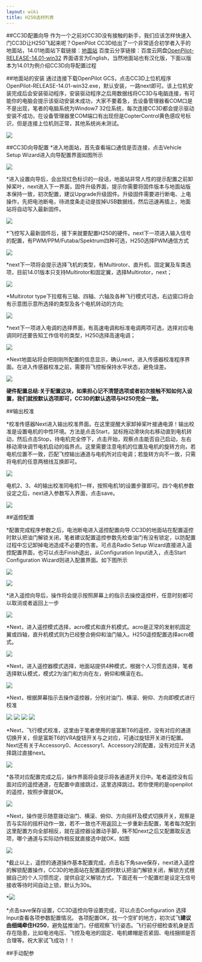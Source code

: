 ```yaml
---
layout: wiki
title: H250选材列表
---
```


##CC3D配置向导
作为一个之前对CC3D没有接触的新手，我们应该怎样快速入门CC3D让H250飞起来呢？OpenPilot CC3D给出了一个非常适合初学者入手的地面站，14.01地面站下载链接：[地面站](https://wiki.openpilot.org/display/WIKI/OpenPilot+Downloads)
百度云分享链接：百度云网盘[OpenPilot-RELEASE-14.01-win32](http://pan.baidu.com/s/1o6so6Ki)
界面语言为English，当然地面站也有汉化版，下面以版本为14.01为例介绍CC3D向导配置过程

##地面站的安装
通过连接下载OpenPilot GCS，点击CC3D上位机程序OpenPilot-RELEASE-14.01-win32.exe，默认安装，一路next即可。该上位机安装完成后会安装驱动程序，安装驱动程序之后用数据线将CC3D与电脑连接，有可能你的电脑会提示该驱动安装未成功，大家不要着急，去设备管理器看COM口是不是出现，笔者的电脑系统为Window7 32位系统，每次连接CC3D都会提示驱动安装不成功，在设备管理器里COM端口有出现但是CopterControl黄色感叹号标识，但是连接上位机则正常，其他系统尚未测试。

![](/assets/img/h250-config-1.png)

##CC3D向导配置
*进入地面站，首先查看端口通信是否连接，点击Vehicle Setup Wizard进入向导配置界面如图所示

![](/assets/img/h250-config-2.png)

*进入设置向导后，会出现红色标识的一段话，地面站非常人性的提示配置之前卸掉桨叶，next进入下一界面，固件升级界面，提示你需要将固件版本与地面站版本保持一致，初次配置，建议Upgrade升级固件。升级固件需要进行断电、上电操作，先把电池断电，待进度条走动是拔掉USB数据线，然后迅速再插上，地面站将自动写入最新固件。

![](/assets/img/h250-config-3.png)

*飞控写入最新固件后，接下来就要配置H250的硬件。next下一项进入输入信号的配置，有PWM/PPM/Futaba/Spektrum四种可选，H250选择PWM通信方式

![](/assets/img/h250-config-4.png)

*next下一项将会提示选择飞机的类型，有Multirotor、直升机、固定翼及车类选项，目前14.01版本只支持Multirotor和固定翼，选择Multirotor，next；

![](/assets/img/h250-config-5.png)

*Multirotor type下拉框有三轴、四轴、六轴及各种飞行模式可选，右边窗口将会有示意图示意所选择的类型及各个电机转动的方向;

![](/assets/img/h250-config-6.png)

*next下一项进入电调的选择界面，有高速电调和标准电调两项可选，选择对应电调同时还要告知工作信号的类型，H250选择高速电调；

![](/assets/img/h250-config-7.png)

*Next地面站将会把刚刚所配置的信息显示，确认next，进入传感器校准程序界面。在进入传感器校准之前，需要将飞控板保持水平状态，避免误差。

![](/assets/img/h250-config-8.png)

**硬件配置总结:关于配置这块，如果担心记不清楚选项或者初次接触不知如何入设置，我们就按默认选项即可，CC3D的默认选项与H250完全一致。**

##输出校准

*校准传感器Next进入输出校准界面。在这里提醒大家卸掉桨叶接通电源！输出校准是设置电机的中性环境。方法是点击Start，鼠标拖动滑块向右移动直到电机转动，然后点击Stop，待电机完全停下，点击开始，观察点击能否自己启动，左右移动滑块调节电机启动的临界点。这里需要注意电机的位置及电机的旋转方向，若电机位置不一致，匹配飞控输出通道与电机所对应电调；若旋转方向不一致，只需将电机的任意两根线互换即可。

![](/assets/img/h250-config-9.png)

电机2、3、4的输出校准同电机1一样，按照电机1的设置步骤即可。四个电机参数设定之后，next进入参数写入界面，点击save。

![](/assets/img/h250-config-10.png)

##遥控配置

*配置完成程序参数之后，电池断电进入遥控配置向导.CC3D的地面站在配置遥控时默认把油门解锁关闭，笔者建议配置遥控参数先检查油门有没有锁定，以防配置过程中忘记卸掉电池造成不必要的伤害。可点击Radio Setup Wizard直接进入遥控配置界面，也可以点击Finish退出，从Configuration Input进入，点击Start Configuration Wizard则进入配置界面。如下图所示

![](/assets/img/h250-config-11.png)

![](/assets/img/h250-config-12.png)

*进入遥控向导后，操作将会提示按照屏幕上的指示去操控遥控杆，任意时刻都可以取消或者返回上一步

![](/assets/img/h250-config-13.png)

*Next，进入遥控模式选择，acro模式和直升机模式。acro是正常的发射机固定翼或四轴，直升机模式则为已经整合俯仰和油门输入。H250遥控配置选择acro模式。

![](/assets/img/h250-config-14.png)

*Next，进入遥控器模式选择，地面站提供4种模式，根据个人习惯去选择，笔者选择默认模式，模式2为油门和方向在左，俯仰和横滚在右。

![](/assets/img/h250-config-15.png)

*Next，根据屏幕指示去操作遥控器，分别对油门、横滚、俯仰、方向即模式进行校准

![](/assets/img/h250-config-16.png)
![](/assets/img/h250-config-17.png)
![](/assets/img/h250-config-18.png)
![](/assets/img/h250-config-19.png)

*Next，飞行模式校准，这里由于笔者使用的是富斯T6的遥控，没有对应的通道切换开关，但是富斯T6的VRA旋钮开关与之对应，可通过旋钮开关进行配置。Next还有关于Accessory0、Accessory1、Accessory2的配置，没有对应开关选择跳过直接next。

![](/assets/img/h250-config-20.png)

*各项对应配置完成之后，操作界面将会提示将各通道开关归中。笔者遥控没有后面对应的遥控通道，在配置中直接跳过，这里选择跳过。若你使用的是openpilot的遥控，按照步骤就OK。

![](/assets/img/h250-config-21.png)

*Next，操作提示随意拨动油门、横滚、俯仰、方向摇杆及模式切换开关，观察是否与实际的摇杆动作一致，若不一致也不用返回上一步重新去配置，笔者每次配到这里配置方向全部相反，就在遥控器设置动手脚，殊不知next之后又配置取反选项，哪个通道与实际动作相反就直接选中就OK，如图

![](/assets/img/h250-config-22.png)

*截止以上，遥控的通道操作基本配置完成，点击右下角save保存，next进入遥控的解锁配置操作，CC3D的地面站在配置遥控时默认把油门解锁关闭，解锁方式根据自己的个人习惯而定，提供自定义解锁方式，下面还有一个配置栏是设定无信号接收等待时间自动上锁，默认为30s。

*![](/assets/img/h250-config-23.png)

*点击save保存设置，CC3D遥控向导设置完成，可以点击Configuration 选择Input查看各项参数配置情况。
各项配置OK，找一个空旷的地方，初次试飞**建议由细绳牵住H250**，避免猛推油门，仔细观察飞行姿态。飞行前仔细检查机身是否存在隐患，比如电池电压、飞控及电池的固定、电机螺帽是否紧固、电线捆绑是否合理等。祝大家试飞成功！！

##手动配参